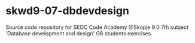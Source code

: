 # skwd9-07-dbdevdesign
Source code repository for SEDC Code Academy @Skopje 9.0 7th subject 'Database development and design' G6 students exercises.
